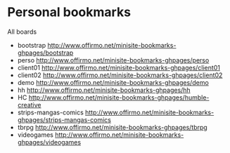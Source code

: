 # Personal bookmarks


All boards
- bootstrap http://www.offirmo.net/minisite-bookmarks-ghpages/bootstrap
- perso http://www.offirmo.net/minisite-bookmarks-ghpages/perso
- client01 http://www.offirmo.net/minisite-bookmarks-ghpages/client01
- client02 http://www.offirmo.net/minisite-bookmarks-ghpages/client02
- demo http://www.offirmo.net/minisite-bookmarks-ghpages/demo
- hh http://www.offirmo.net/minisite-bookmarks-ghpages/hh
- HC http://www.offirmo.net/minisite-bookmarks-ghpages/humble-creative
- strips-mangas-comics http://www.offirmo.net/minisite-bookmarks-ghpages/strips-mangas-comics
- tbrpg http://www.offirmo.net/minisite-bookmarks-ghpages/tbrpg
- videogames http://www.offirmo.net/minisite-bookmarks-ghpages/videogames
